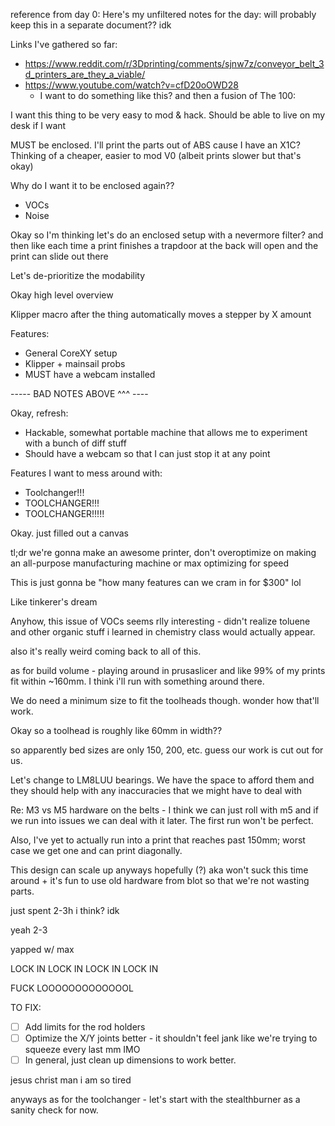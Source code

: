 reference from day 0:
Here's my unfiltered notes for the day: will probably keep this in a separate document?? idk

Links I've gathered so far:
- https://www.reddit.com/r/3Dprinting/comments/sjnw7z/conveyor_belt_3d_printers_are_they_a_viable/
- https://www.youtube.com/watch?v=cfD20oOWD28
	- I want to do something like this? and then a fusion of The 100:

I want this thing to be very easy to mod & hack. Should be able to live on my desk if I want

MUST be enclosed. I'll print the parts out of ABS cause I have an X1C? Thinking of a cheaper, easier to mod V0 (albeit prints slower but that's okay)

Why do I want it to be enclosed again??
- VOCs
- Noise

Okay so I'm thinking let's do an enclosed setup with a nevermore filter? and then like each time a print finishes a trapdoor at the back will open and the print can slide out there

Let's de-prioritize the modability

Okay high level overview

Klipper macro after the thing automatically moves a stepper by X amount

Features:
- General CoreXY setup
- Klipper + mainsail probs
- MUST have a webcam installed

----- BAD NOTES ABOVE ^^^ ----

Okay, refresh:

- Hackable, somewhat portable machine that allows me to experiment with a bunch of diff stuff
- Should have a webcam so that I can just stop it at any point


Features I want to mess around with:
- Toolchanger!!!
- TOOLCHANGER!!!
- TOOLCHANGER!!!!!

Okay. just filled out a canvas

tl;dr we're gonna make an awesome printer, don't overoptimize on making an all-purpose manufacturing machine or max optimizing for speed

This is just gonna be "how many features can we cram in for $300" lol

Like tinkerer's dream

Anyhow, this issue of VOCs seems rlly interesting - didn't realize toluene and other organic stuff i learned in chemistry class would actually appear.

also it's really weird coming back to all of this.

as for build volume - playing around in prusaslicer and like 99% of my prints fit within ~160mm. I think i'll run with something around there. 

We do need a minimum size to fit the toolheads though. wonder how that'll work.

Okay so a toolhead is roughly like 60mm in width??

so apparently bed sizes are only 150, 200, etc. guess our work is cut out for us.


Let's change to LM8LUU bearings. We have the space to afford them and they should help with any inaccuracies that we might have to deal with

Re: M3 vs M5 hardware on the belts - I think we can just roll with m5 and if we run into issues we can deal with it later. The first run won't be perfect.

Also, I've yet to actually run into a print that reaches past 150mm; worst case we get one and can print diagonally.

This design can scale up anyways hopefully (?) aka won't suck this time around + it's fun to use old hardware from blot so that we're not wasting parts.

just spent 2-3h i think? idk

yeah 2-3

yapped w/ max


LOCK IN LOCK IN LOCK IN LOCK IN

FUCK LOOOOOOOOOOOOOL

TO FIX:
- [ ] Add limits for the rod holders
- [ ] Optimize the X/Y joints better - it shouldn't feel jank like we're trying to squeeze every last mm IMO
- [ ] In general, just clean up dimensions to work better.

jesus christ man i am so tired

anyways as for the toolchanger - let's start with the stealthburner as a sanity check for now.